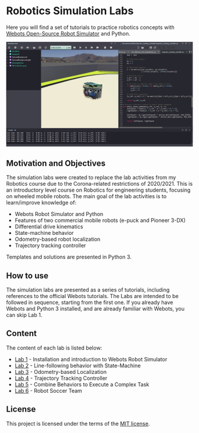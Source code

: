 # Robotics Simulation Labs
Here you will find a set of tutorials to practice robotics concepts with [Webots Open-Source Robot Simulator](https://cyberbotics.com/) and Python. 

![screenshot_Webots](screenshot_Webots.png)

## Motivation and Objectives
The simulation labs were created to replace the lab activities from my Robotics course due to the Corona-related restrictions of 2020/2021. This is an introductory level course on Robotics for engineering students, focusing on wheeled mobile robots. The main goal of the lab activities is to learn/improve knowledge of:

 - Webots Robot Simulator and Python
 - Features of two commercial mobile robots (e-puck and Pioneer 3-DX)
 - Differential drive kinematics
 - State-machine behavior
 - Odometry-based robot localization
 - Trajectory tracking controller

Templates and solutions are presented in Python 3.

## How to use
The simulation labs are presented as a series of tutorials, including references to the official Webots tutorials. The Labs are intended to be followed in sequence, starting from the first one. If you already have Webots and Python 3 installed, and are already familiar with Webots, you can skip Lab 1.

## Content
The content of each lab is listed below:

- [Lab 1](/Lab1/ReadMe.md) - Installation and introduction to Webots Robot Simulator
- [Lab 2](/Lab2/ReadMe.md) - Line-following behavior with State-Machine
- [Lab 3](/Lab3/ReadMe.md) - Odometry-based Localization
- [Lab 4](/Lab4/ReadMe.md) - Trajectory Tracking Controller
- [Lab 5](/Lab5/ReadMe.md) - Combine Behaviors to Execute a Complex Task
- [Lab 6](/Lab6/ReadMe.md) - Robot Soccer Team

## License
This project is licensed under the terms of the [MIT license](/LICENSE).
